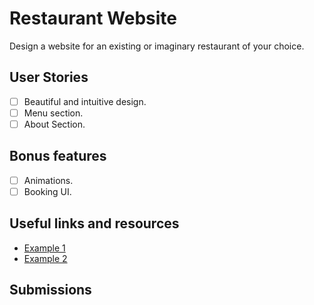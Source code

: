 # Restaurant Website

Design a website for an existing or imaginary restaurant of your choice.

## User Stories

-   [ ] Beautiful and intuitive design.
-   [ ] Menu section.
-   [ ] About Section.

## Bonus features

-   [ ] Animations.
-   [ ] Booking UI.

## Useful links and resources

-   [Example 1](https://colorlib.com/preview/#resta)
-   [Example 2](https://colorlib.com/preview/#meal)

## Submissions